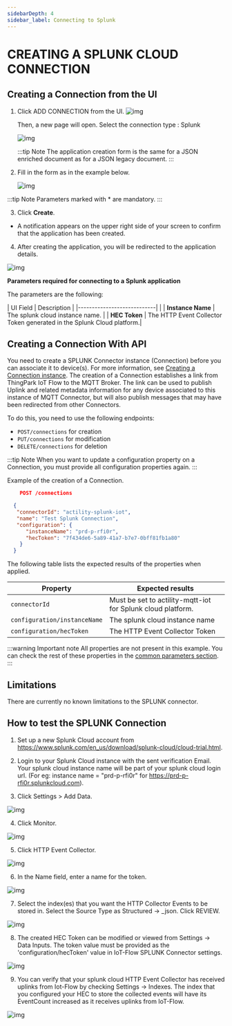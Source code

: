 ```yaml
---
sidebarDepth: 4
sidebar_label: Connecting to Splunk
---
```


# CREATING A SPLUNK CLOUD CONNECTION

## Creating a Connection from the UI
1. Click ADD CONNECTION from the UI.
   ![img](images/ui/addConnection.png)
   
   Then, a new page will open. Select the connection type : Splunk

   ![img](images/ui/selectConnectorType.png) 

   :::tip Note
   The application creation form is the same for a JSON enriched document as for a JSON legacy document.
   :::

2. Fill in the form as in the example below.

   ![img](images/ui/splunk_create_connection.png)

:::tip Note
Parameters marked with * are mandatory.
:::

3. Click **Create**.

* A notification appears on the upper right side of your screen to confirm that the application has been created.


4. After creating the application, you will be redirected to the application details.

![img](images/ui/applicationDetails.png)

<a id="requiredParameters">**Parameters required for connecting to a Splunk application**</a>

The parameters are the following:

| UI Field                   | Description |
|----------------------------|  |
| **Instance Name**          | The splunk cloud instance name. |
| **HEC Token**              | The HTTP Event Collector Token generated in the Splunk Cloud platform.|

## Creating a Connection With API
You need to create a SPLUNK Connector instance (Connection) before you can associate it to device(s). For more information, see [Creating a Connection instance](#connectionCreation).
The creation of a Connection establishes a link from ThingPark IoT Flow to the MQTT Broker. The link can be used to publish Uplink and related metadata information for any device associated to this instance of MQTT Connector, but will also publish messages that may have been redirected from other Connectors.

To do this, you need to use the following endpoints:
+	```POST/connections``` for creation
+	```PUT/connections``` for modification
+	```DELETE/connections``` for deletion

:::tip Note
When you want to update a configuration property on a Connection, you must provide all configuration properties again.
:::

Example of the creation of a Connection.


```json
    POST /connections

  {
   "connectorId": "actility-splunk-iot",
   "name": "Test Splunk Connection",
   "configuration": {
      "instanceName": "prd-p-rfi0r",
      "hecToken": "7f434de6-5a89-41a7-b7e7-0bff81fb1a80"
    }
  }
```

The following table lists the expected results of the properties when applied.

| Property                                | Expected results                                            |
|-----------------------------------------|-------------------------------------------------------------|
| ```connectorId```                       | Must be set to actility-mqtt-iot for Splunk cloud platform. |
| ```configuration/instanceName```        | The splunk cloud instance name                              |
| ```configuration/hecToken```            | The HTTP Event Collector Token                              |


:::warning Important note
All properties are not present in this example. You can check the rest of these properties in the [common parameters section](../../../Getting_Started/Setting_Up_A_Connection_instance/About_connections.html#common-parameters).
:::

## Limitations

There are currently no known limitations to the SPLUNK connector.

## How to test the SPLUNK Connection

1. Set up a new Splunk Cloud account from https://www.splunk.com/en_us/download/splunk-cloud/cloud-trial.html.

2. Login to your Splunk Cloud instance with the sent verification Email. Your splunk cloud instance name will be part of your splunk cloud login url. (For eg: instance name = "prd-p-rfi0r" for https://prd-p-rfi0r.splunkcloud.com).

3. Click Settings > Add Data.

![img](images/1_add_data.png)

4. Click Monitor.

![img](images/2_monitor.png)

5. Click HTTP Event Collector.

![img](images/3_event_collector.png)

6. In the Name field, enter a name for the token.

![img](images/4_configure_token.png)

7. Select the index(es) that you want the HTTP Collector Events to be stored in. Select the Source Type as Structured -> _json. Click REVIEW. 

![img](images/5_input_settings.png)

8. The created HEC Token can be modified or viewed from Settings -> Data Inputs. The token value must be provided as the 'configuration/hecToken' value in IoT-Flow SPLUNK Connector settings.

![img](images/6_hec_token.png)

9. You can verify that your splunk cloud HTTP Event Collector has received uplinks from Iot-Flow by checking Settings -> Indexes. The index that you configured your HEC to store the collected events will have its EventCount increased as it receives uplinks from IoT-Flow.

![img](images/7_verify_hec.png)
